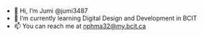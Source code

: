- 👋 Hi, I’m Jumi @jumi3487
- 🌱 I’m currently learning Digital Design and Development in BCIT
- 📫 You can reach me at nphma32@my.bcit.ca

<!---
jumi3487/jumi3487 is a ✨ special ✨ repository because its `README.md` (this file) appears on your GitHub profile.
You can click the Preview link to take a look at your changes.
--->
